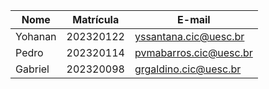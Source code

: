 | Nome    | Matrícula | E-mail                 |
|---------|-----------|------------------------|
| Yohanan | 202320122 | yssantana.cic@uesc.br  |
| Pedro   | 202320114 | pvmabarros.cic@uesc.br |
| Gabriel | 202320098 | grgaldino.cic@uesc.br  |
